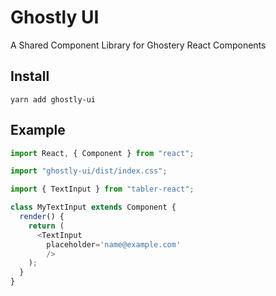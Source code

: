 # Ghostly UI
A Shared Component Library for Ghostery React Components

## Install

`yarn add ghostly-ui`

## Example

```js
import React, { Component } from "react";

import "ghostly-ui/dist/index.css";

import { TextInput } from "tabler-react";

class MyTextInput extends Component {
  render() {
    return (
      <TextInput
        placeholder='name@example.com'
	    />
    );
  }
}
```
